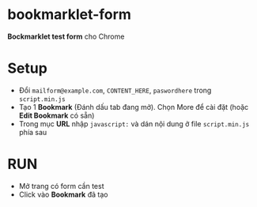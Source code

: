# bookmarklet-form

**Bockmarklet test form**  cho Chrome

# Setup

- Đổi `mailform@example.com`, `CONTENT_HERE`, `paswordhere` trong `script.min.js`
- Tạo 1 **Bookmark** (Đánh dấu tab đang mở). Chọn More để cài đặt (hoặc **Edit Bookmark** có sẵn)
- Trong mục **URL** nhập `javascript:` và dán nội dung ở file `script.min.js` phía sau

# RUN

- Mở trang có form cần test
- Click vào **Bookmark** đã tạo
